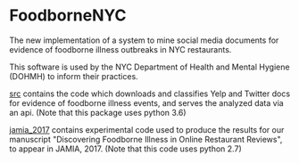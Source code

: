 # FoodborneNYC

The new implementation of a system to mine social media documents for evidence of foodborne illness outbreaks in NYC restaurants.

This software is used by the NYC Department of Health and Mental Hygiene (DOHMH) to inform their practices.

[src](src/) contains the code which downloads and classifies Yelp and Twitter docs for evidence of foodborne illness events, and serves the analyzed data via an api. (Note that this package uses python 3.6)

[jamia_2017](jamia_2017) contains experimental code used to produce the results for our manuscript "Discovering Foodborne Illness in Online Restaurant Reviews", to appear in JAMIA, 2017. (Note that this code uses python 2.7)
